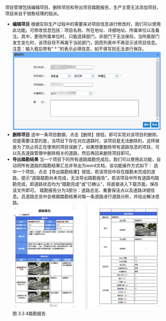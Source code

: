 项目管理包括编辑项目、删除项目和导出项目踏勘报告，生产主管无法添加项目，项目来自于销售经理的指派。
* **编辑项目**
根据实际生产过程中的需要来对项目信息进行修改时，我们可以使用此功能。可修改信息包括：项目名称、所在地址、详细地址、所属单位以及备注。其中，更改所属单位时，只能选择部门，非部门下无法保存。当所属部门发生变化时，该项目将不再属于当前部门，因而列表中不再显示该项目信息。
注意：输入框后带有“ * ”的表示必填信息，如不填写则无法进行保存。
![](image/3.3.3.png)
* **删除项目**
选中一条项目数据，点击【删除】按钮，即可实现对该项目的删除。但是需要注意的是，当项目下存在对应道路时，该项目是无法删除的，这样做是为了防止将正在使用的项目误删了。如果想要删除带有道路信息的项目，可以先去道路管理中删除相关的道路，然后再回来删除项目即可。
* **导出踏勘结果**
当一个项目下的所有道路踏勘完成后，我们可以使用此功能，自动将所有道路的踏勘结果汇总并导出为word文档，该功能操作方式如下：
选中一个项目，点击【导出踏勘结果】按钮，若该项目中存在踏勘未完成的道路，提示“道路踏勘尚未完成，无法导出踏勘报告”，若该项目中所有道路均踏勘完成，即道路状态均为“踏勘完成”或“已确认”，将直接进入下载页面，保存该文件即可。
踏勘报告分为3部分：道路总览、重要保洁点以及道路详细信息。且道路总览中会根据踏勘结果对每一条道路进行道路分析，并给出解决思路。
![](image/3.3.4.png)
图 3.3 4踏勘报告
